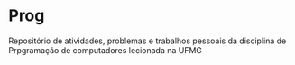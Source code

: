 # Prog
 Repositório de atividades, problemas e trabalhos pessoais da disciplina de Prpgramação de computadores lecionada na UFMG

